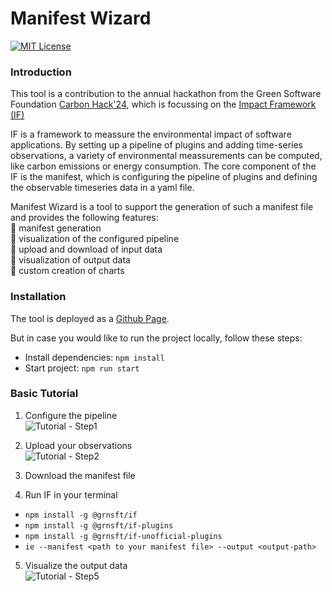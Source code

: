 # Manifest Wizard

[![MIT License](https://img.shields.io/badge/license-MIT-blue.svg?color=blue)](./LICENSE)

### Introduction

This tool is a contribution to the annual hackathon from the Green Software
Foundation <a href='https://hack.greensoftware.foundation' target='_blank'>Carbon Hack'24</a>, which is focussing on
the <a href='https://if.greensoftware.foundation' target='_blank'>Impact Framework (IF)</a>

IF is a framework to meassure the environmental impact of software applications.
By setting up a pipeline of plugins and adding time-series observations, a variety of environmental meassurements can be
computed, like carbon emissions or energy consumption.
The core component of the IF is the manifest, which is configuring the pipeline of plugins and defining the observable
timeseries data in a yaml file.

Manifest Wizard is a tool to support the generation of such a manifest file and provides the following features: \
🔸 manifest generation \
🔸 visualization of the configured pipeline \
🔸 upload and download of input data \
🔸 visualization of output data \
🔸 custom creation of charts

### Installation

The tool is deployed as a <a href='https://stephaniehhnbrg.github.io/manifest-wizard/' target='_blank'>Github Page</a>.

But in case you would like to run the project locally, follow these steps:

- Install dependencies: `npm install`
- Start project: `npm run start`

### Basic Tutorial

1. Configure the pipeline \
   ![Tutorial - Step1](.//.github/images/step1.png)

2. Upload your observations \
   ![Tutorial - Step2](.//.github/images/step2.png)

3. Download the manifest file

4. Run IF in your terminal

- `npm install -g @grnsft/if`
- `npm install -g @grnsft/if-plugins`
- `npm install -g @grnsft/if-unofficial-plugins`
- `ie --manifest <path to your manifest file> --output <output-path>`

5. Visualize the output data \
   ![Tutorial - Step5](.//.github/images/step5.png)

